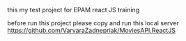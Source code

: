 this my test project for EPAM react JS training

before run this project please copy and run this local server 
https://github.com/VarvaraZadnepriak/MoviesAPI.ReactJS
